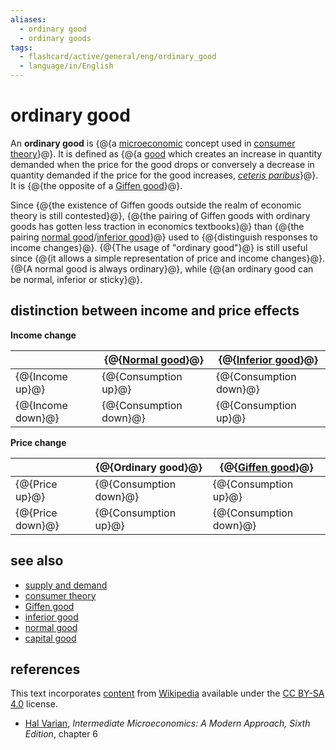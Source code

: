 ```yaml
---
aliases:
  - ordinary good
  - ordinary goods
tags:
  - flashcard/active/general/eng/ordinary_good
  - language/in/English
---
```


# ordinary good

An __ordinary good__ is {@{a [microeconomic](microeconomics.md) concept used in [consumer theory](consumer%20choice.md)}@}. It is defined as {@{a [good](goods.md) which creates an increase in quantity demanded when the price for the good drops or conversely a decrease in quantity demanded if the price for the good increases, _[ceteris paribus](ceteris%20paribus.md)_}@}. It is {@{the opposite of a [Giffen good](Giffen%20goods.md)}@}. <!--SR:!2025-09-25,237,330!2025-07-13,175,310!2026-01-04,318,341-->

Since {@{the existence of Giffen goods outside the realm of economic theory is still contested}@}, {@{the pairing of Giffen goods with ordinary goods has gotten less traction in economics textbooks}@} than {@{the pairing [normal good](normal%20good.md)/[inferior good](inferior%20good.md)}@} used to {@{distinguish responses to income changes}@}. {@{The usage of "ordinary good"}@} is still useful since {@{it allows a simple representation of price and income changes}@}. {@{A normal good is always ordinary}@}, while {@{an ordinary good can be normal, inferior or sticky}@}. <!--SR:!2025-10-10,249,330!2026-01-06,319,341!2025-05-26,126,290!2026-01-23,334,341!2026-01-05,319,341!2025-10-18,255,330!2026-01-18,330,341!2025-09-28,221,321-->

## distinction between income and price effects

<!-- markdownlint-disable-next-line MD036 -->
__Income change__

|                   | {@{[Normal good](normal%20good.md)}@} | {@{[Inferior good](inferior%20good.md)}@} |
| ----------------- | ------------------------------------- | ----------------------------------------- |
| {@{Income up}@}   | {@{Consumption up}@}                  | {@{Consumption down}@}                    |
| {@{Income down}@} | {@{Consumption down}@}                | {@{Consumption up}@}                      | <!--SR:!2025-10-21,257,330!2025-07-18,180,310!2025-10-26,261,330!2026-01-01,316,341!2025-11-28,286,330!2026-01-24,335,341!2026-01-18,330,341!2026-01-08,322,341-->

<!-- markdownlint-disable-next-line MD036 -->
__Price change__

|                  | {@{__Ordinary good__}@} | {@{[Giffen good](Giffen%20goods.md)}@} |
| ---------------- | ----------------------- | -------------------------------------- |
| {@{Price up}@}   | {@{Consumption down}@}  | {@{Consumption up}@}                   |
| {@{Price down}@} | {@{Consumption up}@}    | {@{Consumption down}@}                 | <!--SR:!2025-11-29,287,330!2025-10-15,253,330!2025-11-26,285,330!2026-01-19,331,341!2026-01-07,320,341!2026-01-24,335,341!2025-10-30,264,330!2026-01-08,321,341-->

## see also

- [supply and demand](supply%20and%20demand.md)
- [consumer theory](consumer%20choice.md)
- [Giffen good](Giffen%20goods.md)
- [inferior good](inferior%20good.md)
- [normal good](normal%20good.md)
- [capital good](capital%20(economics).md)

## references

This text incorporates [content](https://en.wikipedia.org/wiki/ordinary_good) from [Wikipedia](Wikipedia.md) available under the [CC BY-SA 4.0](https://creativecommons.org/licenses/by-sa/4.0/) license.

- [Hal Varian](Hal%20Varian.md), _Intermediate Microeconomics: A Modern Approach, Sixth Edition_, chapter 6

<!-- ![microeconomics stub icon](https://upload.wikimedia.org/wikipedia/commons/thumb/4/4d/Usdollar100front.jpg/40px-Usdollar100front.jpg) _This article related to [microeconomics](microeconomics.md) is a [stub](https://en.wikipedia.org/wiki/Wikipedia:Stub). You can help Wikipedia by [expanding it](https://en.wikipedia.org/w/index.php?title=Ordinary_good&action=edit)._ -->
